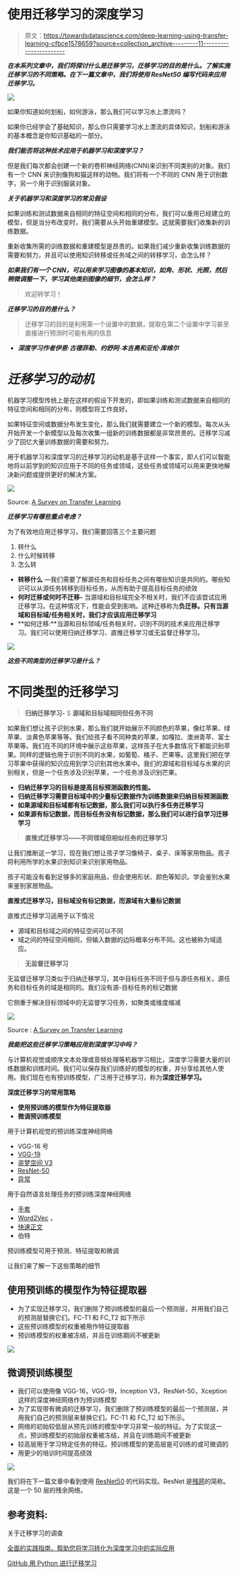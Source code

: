 # 使用迁移学习的深度学习

> 原文：<https://towardsdatascience.com/deep-learning-using-transfer-learning-cfbce1578659?source=collection_archive---------11----------------------->

***在本系列文章中，我们将探讨什么是迁移学习，迁移学习的目的是什么。了解实施迁移学习的不同策略。在下一篇文章中，我们将使用 ResNet50 编写代码来应用迁移学习。***

![](img/c1176349fa8944dd4cc43aaf583c933f.png)

如果你知道如何划船，如何游泳，那么我们可以学习水上漂流吗？

如果你已经学会了基础知识，那么你只需要学习水上漂流的具体知识，划船和游泳的基本概念是你知识基础的一部分。

***我们能否将这种技术应用于机器学习和深度学习？***

但是我们每次都会创建一个新的卷积神经网络(CNN)来识别不同类别的对象。我们有一个 CNN 来识别像狗和猫这样的动物。我们将有一个不同的 CNN 用于识别数字，另一个用于识别服装对象。

***关于机器学习和深度学习的常见假设***

如果训练和测试数据来自相同的特征空间和相同的分布，我们可以重用已经建立的模型，但是当分布改变时，我们需要从头开始重建模型。这就需要我们收集新的训练数据。

重新收集所需的训练数据和重建模型是昂贵的。如果我们减少重新收集训练数据的需要和努力，并且可以使用知识转移或任务域之间的转移学习，会怎么样？

***如果我们有一个 CNN，可以用来学习图像的基本知识，如角、形状、光照，然后稍微调整一下，学习其他类别图像的细节，会怎么样？***

> 欢迎转学习！

***迁移学习的目的是什么？***

> 迁移学习的目的是利用第一个设置中的数据，提取在第二个设置中学习甚至直接进行预测时可能有用的信息

- ***深度学习作者伊恩·古德菲勒、约舒阿·本吉奥和亚伦·库维尔***

# ***迁移学习的动机***

机器学习模型传统上是在这样的假设下开发的，即如果训练和测试数据来自相同的特征空间和相同的分布，则模型将工作良好。

如果特征空间或数据分布发生变化，那么我们就需要建立一个新的模型。每次从头开始开发一个新模型以及每次收集一组新的训练数据都是非常昂贵的。迁移学习减少了回忆大量训练数据的需要和努力。

用于机器学习和深度学习的迁移学习的动机是基于这样一个事实，即人们可以智能地将以前学到的知识应用于不同的任务或领域，这些任务或领域可以用来更快地解决新问题或提供更好的解决方案。

![](img/10ad4f247d5a4b9a1764d911ee2a6a6a.png)

Source: [A Survey on Transfer Learning](https://www.cse.ust.hk/~qyang/Docs/2009/tkde_transfer_learning.pdf)

***迁移学习有哪些重点考虑？***

为了有效地应用迁移学习，我们需要回答三个主要问题

1.  转什么
2.  什么时候转移
3.  怎么转

*   **转移什么** —我们需要了解源任务和目标任务之间有哪些知识是共同的。哪些知识可以从源任务转移到目标任务，从而有助于提高目标任务的绩效
*   **何时迁移或何时不迁移-** 当源域和目标域完全不相关时，我们不应该尝试应用迁移学习。在这种情况下，性能会受到影响。这种迁移称为**负迁移。只有当源域和目标域/任务相关时，我们才应该应用迁移学习**
*   **如何迁移:**当源和目标领域/任务相关时，识别不同的技术来应用迁移学习。我们可以使用归纳迁移学习、直推迁移学习或无监督迁移学习。

![](img/694ecfa01d0244b789232e845ac87db2.png)

***这些不同类型的迁移学习是什么？***

# 不同类型的迁移学习

> **归纳迁移学习-** S **源域和目标域相同但任务不同**

如果我们想让孩子识别水果，那么我们就开始展示不同颜色的苹果，像红苹果、绿苹果、淡黄色苹果等等。我们给孩子看不同种类的苹果，如嘎拉、澳洲青苹、富士苹果等。我们在不同的环境中展示这些苹果，这样孩子在大多数情况下都能识别苹果。同样的逻辑也用于识别不同的水果，如葡萄、橘子、芒果等。这里我们把在学习苹果中获得的知识应用到学习识别其他水果中。我们的源域和目标域与水果的识别相关，但是一个任务涉及识别苹果，一个任务涉及识别芒果。

*   **归纳迁移学习的目标是提高目标预测函数的性能。**
*   **归纳迁移学习需要目标域中的少量标记数据作为训练数据来归纳目标预测函数**
*   **如果源域和目标域都有标记数据，那么我们可以执行多任务迁移学习**
*   **如果源有标记数据，而目标任务没有标记数据，那么我们可以进行自学习迁移学习**

> **直推式迁移学习——不同领域但相似任务的迁移学习**

让我们推断这一学习，现在我们想让孩子学习像椅子、桌子、床等家用物品。孩子将利用所学的水果识别知识来识别家用物品。

孩子可能没有看到足够多的家庭用品，但会使用形状、颜色等知识。学会鉴别水果来鉴别家居物品。

**直推式迁移学习，目标域没有标记数据，而源域有大量标记数据**

直推式迁移学习适用于以下情况

*   源域和目标域之间的特征空间可以不同
*   域之间的特征空间相同，但输入数据的边际概率分布不同。这也被称为域适应。

> **无监督迁移学习**

无监督迁移学习类似于归纳迁移学习，其中目标任务不同于但与源任务相关。源任务和目标任务的域是相同的。我们没有源-目标任务的标记数据

它侧重于解决目标领域中的无监督学习任务，如聚类或维度缩减

![](img/dfdce1af427f2101e130ea8097e97348.png)

Source : [A Survey on Transfer Learning](https://www.cse.ust.hk/~qyang/Docs/2009/tkde_transfer_learning.pdf)

***我能把这些迁移学习策略应用到深度学习中吗？***

与计算机视觉或顺序文本处理或音频处理等机器学习相比，深度学习需要大量的训练数据和训练时间。我们可以保存我们训练好的模型的权重，并分享给其他人使用。我们现在也有预训练模型，广泛用于迁移学习，称为**深度迁移学习。**

**深度迁移学习的常用策略**

*   **使用预训练的模型作为特征提取器**
*   **微调预训练模型**

用于计算机视觉的预训练深度神经网络

*   VGG-16 号
*   [VGG-19](https://keras.io/applications/)
*   [盗梦空间 V3](https://keras.io/applications/)
*   [ResNet-50](https://keras.io/applications/)
*   [异常](https://keras.io/applications/)

用于自然语言处理任务的预训练深度神经网络

*   [手套](https://nlp.stanford.edu/projects/glove/)
*   [Word2Vec](https://www.tensorflow.org/tutorials/representation/word2vec) ，
*   [快速正文](https://fasttext.cc/)
*   伯特

预训练模型可用于预测、特征提取和微调

让我们来了解一下这些策略的细节

## **使用预训练的模型作为特征提取器**

*   为了实现迁移学习，我们删除了预训练模型的最后一个预测层，并用我们自己的预测层替换它们。FC-T1 和 FC_T2 如下所示
*   这些预训练模型的权重被用作特征提取器
*   预训练模型的权重被冻结，并且在训练期间不被更新

![](img/00056c7e7d83b77d37d70f6fb31b998e.png)

## **微调预训练模型**

*   我们可以使用像 VGG-16，VGG-19，Inception V3，ResNet-50，Xception 这样的深度神经网络作为预训练模型
*   为了实现带有微调的迁移学习，我们删除了预训练模型的最后一个预测层，并用我们自己的预测层来替换它们。FC-T1 和 FC_T2 如下所示。
*   网络的初始较低层从预先训练的模型中学习非常一般的特征。为了实现这一点，预训练模型的初始层权重被冻结，并且在训练期间不被更新
*   较高层用于学习特定任务的特征。预训练模型的更高层是可训练的或可微调的
*   用更少的培训时间提高绩效

![](img/08cd10a4e275683a16f39035500a62da.png)

我们将在下一篇文章中看到使用 [ResNet50](https://github.com/keras-team/keras-applications/blob/master/keras_applications/resnet50.py) 的代码实现。ResNet 是[残网](https://arxiv.org/pdf/1512.03385.pdf)的简称。这是一个 50 层的残余网络。

## 参考资料:

关于迁移学习的调查

[全面的实践指南，帮助您将学习转化为深度学习中的实际应用](/a-comprehensive-hands-on-guide-to-transfer-learning-with-real-world-applications-in-deep-learning-212bf3b2f27a)

[GitHub 用 Python 进行迁移学习](https://github.com/dipanjanS/hands-on-transfer-learning-with-python/blob/master/notebooks/Ch05%20-%20Unleash%20the%20Power%20of%20Transfer%20Learning/CNN%20with%20Transfer%20Learning.ipynb)